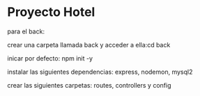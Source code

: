 # Proyecto Hotel

para el back:

crear una carpeta llamada back y acceder a ella:cd back

inicar por defecto: npm init -y

instalar las siguientes dependencias: express, nodemon, mysql2

crear las siguientes carpetas: routes, controllers y config

